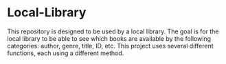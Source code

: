 # Local-Library

This repository is designed to be used by a local library. The goal is for the local library to be able to see which books are available by the following categories: author, genre, title, ID, etc. This project uses several different functions, each using a different method.
